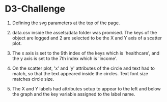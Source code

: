 # D3-Challenge

1)  Defining the svg parameters at the top of the page.

2)  data.csv inside the assets/data folder was promised.  The keys of the object are logged and 2 are selected to be the X and Y axis of a scatter plot.

3)  The x axis is set to the 9th index of the keys which is 'healthcare', and the y axis is set to the 7th index which is 'income'.

4)  On the scatter plot, 'x' and 'y' attributes of the circle and text had to match, so that the text appeared inside the circles.  Text font size matches circle size.

5)  The X and Y labels had attributes setup to appear to the left and below the graph and the key variable assigned to the label name.